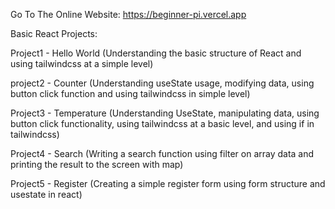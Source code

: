 Go To The Online Website: https://beginner-pi.vercel.app

Basic React Projects:

Project1 - Hello World (Understanding the basic structure of React and using tailwindcss at a simple level)<br/>

project2 - Counter (Understanding useState usage, modifying data, using button click function and using tailwindcss in simple level)</br>

Project3 - Temperature (Understanding UseState, manipulating data, using button click functionality, using tailwindcss at a basic level, and using if in tailwindcss)<br/>

Project4 - Search (Writing a search function using filter on array data and printing the result to the screen with map)<br/>

Project5 - Register (Creating a simple register form using form structure and usestate in react)
